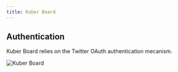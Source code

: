 ```yaml
---
title: Kuber Board
---
```


## Authentication

Kuber Board relies on the Twitter OAuth authentication mecanism.

![Kuber Board](/images/kuber-board/kuber-board.png "Kuber Board")
